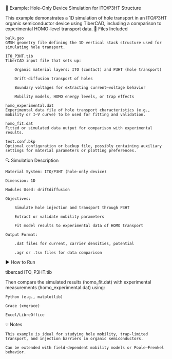 📄 Example: Hole-Only Device Simulation for ITO/P3HT Structure

This example demonstrates a 1D simulation of hole transport in an ITO/P3HT organic semiconductor device using TiberCAD, including a comparison to experimental HOMO-level transport data.
🧪 Files Included

    bulk.geo
    GMSH geometry file defining the 1D vertical stack structure used for simulating hole transport.

    ITO_P3HT.tib
    TiberCAD input file that sets up:

        Organic material layers: ITO (contact) and P3HT (hole transport)

        Drift-diffusion transport of holes

        Boundary voltages for extracting current–voltage behavior

        Mobility models, HOMO energy levels, or trap effects

    homo_experimental.dat
    Experimental data file of hole transport characteristics (e.g., mobility or I–V curve) to be used for fitting and validation.

    homo_fit.dat
    Fitted or simulated data output for comparison with experimental results.

    test.conf.bkp
    Optional configuration or backup file, possibly containing auxiliary settings for material parameters or plotting preferences.

🔍 Simulation Description

    Material System: ITO/P3HT (hole-only device)

    Dimension: 1D

    Modules Used: driftdiffusion

    Objectives:

        Simulate hole injection and transport through P3HT

        Extract or validate mobility parameters

        Fit model results to experimental data of HOMO transport

    Output Format:

        .dat files for current, carrier densities, potential

        .agr or .tsv files for data comparison

▶️ How to Run

tibercad ITO_P3HT.tib

Then compare the simulated results (homo_fit.dat) with experimental measurements (homo_experimental.dat) using:

    Python (e.g., matplotlib)

    Grace (xmgrace)

    Excel/LibreOffice

💡 Notes

    This example is ideal for studying hole mobility, trap-limited transport, and injection barriers in organic semiconductors.

    Can be extended with field-dependent mobility models or Poole–Frenkel behavior.
